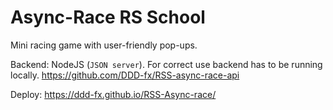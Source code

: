# Async-Race RS School

Mini racing game with user-friendly pop-ups.

Backend: NodeJS (```JSON server```). For correct use backend has to be running locally.
https://github.com/DDD-fx/RSS-async-race-api

Deploy: https://ddd-fx.github.io/RSS-Async-race/


